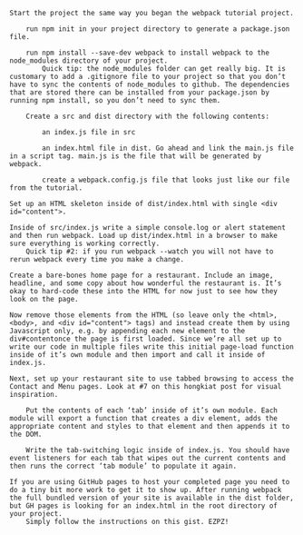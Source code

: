 

    Start the project the same way you began the webpack tutorial project.

        run npm init in your project directory to generate a package.json file.

        run npm install --save-dev webpack to install webpack to the node_modules directory of your project.
            Quick tip: the node_modules folder can get really big. It is customary to add a .gitignore file to your project so that you don’t have to sync the contents of node_modules to github. The dependencies that are stored there can be installed from your package.json by running npm install, so you don’t need to sync them.

        Create a src and dist directory with the following contents:

            an index.js file in src

            an index.html file in dist. Go ahead and link the main.js file in a script tag. main.js is the file that will be generated by webpack.

            create a webpack.config.js file that looks just like our file from the tutorial.

    Set up an HTML skeleton inside of dist/index.html with single <div id="content">.

    Inside of src/index.js write a simple console.log or alert statement and then run webpack. Load up dist/index.html in a browser to make sure everything is working correctly.
        Quick tip #2: if you run webpack --watch you will not have to rerun webpack every time you make a change.

    Create a bare-bones home page for a restaurant. Include an image, headline, and some copy about how wonderful the restaurant is. It’s okay to hard-code these into the HTML for now just to see how they look on the page.

    Now remove those elements from the HTML (so leave only the <html>, <body>, and <div id="content"> tags) and instead create them by using Javascript only, e.g. by appending each new element to the div#contentonce the page is first loaded. Since we’re all set up to write our code in multiple files write this initial page-load function inside of it’s own module and then import and call it inside of index.js.

    Next, set up your restaurant site to use tabbed browsing to access the Contact and Menu pages. Look at #7 on this hongkiat post for visual inspiration.

        Put the contents of each ‘tab’ inside of it’s own module. Each module will export a function that creates a div element, adds the appropriate content and styles to that element and then appends it to the DOM.

        Write the tab-switching logic inside of index.js. You should have event listeners for each tab that wipes out the current contents and then runs the correct ‘tab module’ to populate it again.

    If you are using GitHub pages to host your completed page you need to do a tiny bit more work to get it to show up. After running webpack the full bundled version of your site is available in the dist folder, but GH pages is looking for an index.html in the root directory of your project.
        Simply follow the instructions on this gist. EZPZ!


